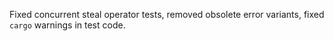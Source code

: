 Fixed concurrent steal operator tests, removed obsolete error variants, fixed `cargo` warnings in test code.
